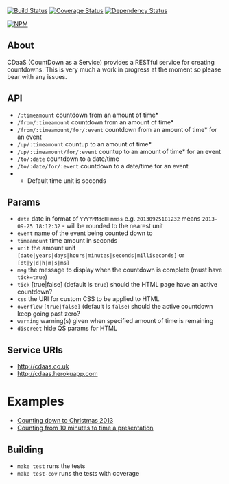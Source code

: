 [![Build Status](https://travis-ci.org/BoyCook/CDaaS.png?branch=master)](https://travis-ci.org/BoyCook/CDaaS)
[![Coverage Status](https://coveralls.io/repos/BoyCook/CDaaS/badge.png)](https://coveralls.io/r/BoyCook/CDaaS)
[![Dependency Status](https://gemnasium.com/BoyCook/CDaaS.png)](https://gemnasium.com/BoyCook/CDaaS)

[![NPM](https://nodei.co/npm/cdaas.png?downloads=true)](https://nodei.co/npm/cdaas) 

## About
CDaaS (CountDown as a Service) provides a RESTful service for creating countdowns. 
This is very much a work in progress at the moment so please bear with any issues.

## API
* `/:timeamount` countdown from an amount of time*
* `/from/:timeamount` countdown from an amount of time*
* `/from/:timeamount/for/:event` countdown from an amount of time* for an event
* `/up/:timeamount` countup to an amount of time*
* `/up/:timeamount/for/:event` countup to an amount of time* for an event
* `/to/:date` countdown to a date/time
* `/to/:date/for/:event` countdown to a date/time for an event
* * Default time unit is seconds

## Params
* `date` date in format of `YYYYMMddHHmmss` e.g. `20130925181232` means `2013-09-25 18:12:32` - will be rounded to the nearest unit
* `event` name of the event being counted down to
* `timeamount` time amount in seconds
* `unit` the amount unit `[date|years|days|hours|minutes|seconds|milliseconds]` or `[dt|y|d|h|m|s|ms]`
* `msg` the message to display when the countdown is complete (must have `tick=true`)
* `tick` [true|false] (default is `true`) should the HTML page have an active countdown? 
* `css` the URI for custom CSS to be applied to HTML
* `overflow` `[true|false]` (default is `false`) should the active countdown keep going past zero?
* `warning` warning(s) given when specified amount of time is remaining
* `discreet` hide QS params for HTML 

## Service URIs
* http://cdaas.co.uk
* http://cdaas.herokuapp.com

# Examples
* [Counting down to Christmas 2013](http://cdaas.co.uk/to/Christmas/at/20131225)
* [Counting from 10 minutes to time a presentation](http://cdaas.co.uk/from/10/for/Presentation%20end?tick=true&unit=m&warning=1:yellow,0.5:red&msg=Please%20stop)

## Building
* `make test` runs the tests
* `make test-cov` runs the tests with coverage
